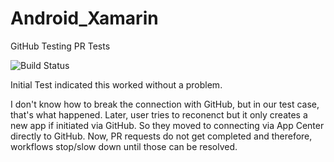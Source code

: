 # Android_Xamarin

GitHub Testing 
PR Tests

![Build Status](https://build.appcenter.ms/v0.1/apps/ea2073d1-73b3-4963-99ca-9088f245817e/branches/master/badge)

Initial Test indicated this worked without a problem. 

I don't know how to break the connection with GitHub, but in our test case, that's what happened. 
Later, user tries to reconenct but it only creates a new app if initiated via GitHub.
So they moved to connecting via App Center directly to GitHub.
Now, PR requests do not get completed and therefore, workflows stop/slow down until those can be resolved. 
